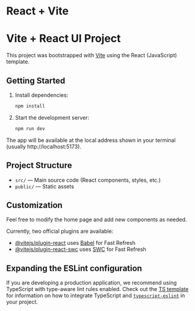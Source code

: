 # React + Vite

# Vite + React UI Project

This project was bootstrapped with [Vite](https://vitejs.dev/) using the React (JavaScript) template.

## Getting Started

1. Install dependencies:
   ```sh
   npm install
   ```
2. Start the development server:
   ```sh
   npm run dev
   ```

The app will be available at the local address shown in your terminal (usually http://localhost:5173).

## Project Structure
- `src/` — Main source code (React components, styles, etc.)
- `public/` — Static assets

## Customization
Feel free to modify the home page and add new components as needed.

Currently, two official plugins are available:

- [@vitejs/plugin-react](https://github.com/vitejs/vite-plugin-react/blob/main/packages/plugin-react) uses [Babel](https://babeljs.io/) for Fast Refresh
- [@vitejs/plugin-react-swc](https://github.com/vitejs/vite-plugin-react/blob/main/packages/plugin-react-swc) uses [SWC](https://swc.rs/) for Fast Refresh

## Expanding the ESLint configuration

If you are developing a production application, we recommend using TypeScript with type-aware lint rules enabled. Check out the [TS template](https://github.com/vitejs/vite/tree/main/packages/create-vite/template-react-ts) for information on how to integrate TypeScript and [`typescript-eslint`](https://typescript-eslint.io) in your project.
